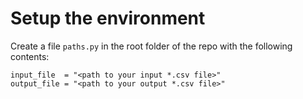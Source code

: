 # Setup the environment
Create a file `paths.py` in the root folder of the repo with the following contents:
```
input_file  = "<path to your input *.csv file>"
output_file = "<path to your output *.csv file>"
```


